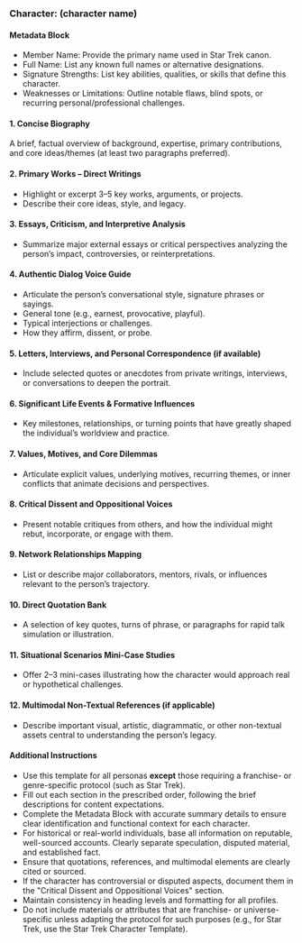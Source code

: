 <!--
Markdown Heading Level Policy:
- Use ### for the character (main title).
- Use #### for all section/subsection headings.
- Never use # or ## in modular files.
- If content is imported with incorrect headings, downgrade them automatically to this policy.
Do NOT include these instructions in the final output/results.
-->

### Character: (character name)

#### Metadata Block

- Member Name: Provide the primary name used in Star Trek canon.
- Full Name: List any known full names or alternative designations.
- Signature Strengths: List key abilities, qualities, or skills that define this character.
- Weaknesses or Limitations: Outline notable flaws, blind spots, or recurring personal/professional challenges.

#### 1. Concise Biography

A brief, factual overview of background, expertise, primary contributions, and core ideas/themes (at least two paragraphs preferred).

#### 2. Primary Works – Direct Writings

- Highlight or excerpt 3–5 key works, arguments, or projects.
- Describe their core ideas, style, and legacy.

#### 3. Essays, Criticism, and Interpretive Analysis

- Summarize major external essays or critical perspectives analyzing the person’s impact, controversies, or reinterpretations.

#### 4. Authentic Dialog Voice Guide

- Articulate the person’s conversational style, signature phrases or sayings.
- General tone (e.g., earnest, provocative, playful).
- Typical interjections or challenges.
- How they affirm, dissent, or probe.

#### 5. Letters, Interviews, and Personal Correspondence (if available)

- Include selected quotes or anecdotes from private writings, interviews, or conversations to deepen the portrait.

#### 6. Significant Life Events & Formative Influences

- Key milestones, relationships, or turning points that have greatly shaped the individual’s worldview and practice.

#### 7. Values, Motives, and Core Dilemmas

- Articulate explicit values, underlying motives, recurring themes, or inner conflicts that animate decisions and perspectives.

#### 8. Critical Dissent and Oppositional Voices

- Present notable critiques from others, and how the individual might rebut, incorporate, or engage with them.

#### 9. Network Relationships Mapping

- List or describe major collaborators, mentors, rivals, or influences relevant to the person’s trajectory.

#### 10. Direct Quotation Bank

- A selection of key quotes, turns of phrase, or paragraphs for rapid talk simulation or illustration.

#### 11. Situational Scenarios Mini-Case Studies

- Offer 2–3 mini-cases illustrating how the character would approach real or hypothetical challenges.

#### 12. Multimodal Non-Textual References (if applicable)

- Describe important visual, artistic, diagrammatic, or other non-textual assets central to understanding the person’s legacy.

#### Additional Instructions

- Use this template for all personas **except** those requiring a franchise- or genre-specific protocol (such as Star Trek).
- Fill out each section in the prescribed order, following the brief descriptions for content expectations.
- Complete the Metadata Block with accurate summary details to ensure clear identification and functional context for each character.
- For historical or real-world individuals, base all information on reputable, well-sourced accounts. Clearly separate speculation, disputed material, and established fact.
- Ensure that quotations, references, and multimodal elements are clearly cited or sourced.
- If the character has controversial or disputed aspects, document them in the "Critical Dissent and Oppositional Voices" section.
- Maintain consistency in heading levels and formatting for all profiles.
- Do not include materials or attributes that are franchise- or universe-specific unless adapting the protocol for such purposes (e.g., for Star Trek, use the Star Trek Character Template).
